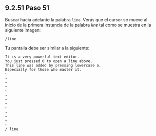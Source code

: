 ## 9.2.51 Paso 51
Buscar hacia adelante la palabra `line`. Verás que el cursor se mueve al inicio de la primera instancia de la palabra _line_ tal como se muestra en la siguiente imagen:

	/line

Tu pantalla debe ser similar a la siguiente:

```Hello and welcome to the vi editor.                                           
It is a very powerful text editor.                                           
You just pressed O to open a line above.
This line was added by pressing lowercase o. 
Especially for those who master it.
~                                                                          
~                                                                          
~ 
~                                                                          
~ 
~                                                                          
~ 
~                                                                          
~ 
~                                                                          
~ 
~                                                                          
~ 
/ line
```